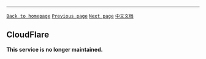 ------
[`Back to homepage`](english_version.md)    [`Previous page`](recaptcha_app_english.md)      [`Next page`](incapsula_english.md) [`中文文档`](cloudflare.md)
## CloudFlare
**This service is no longer maintained.**
